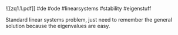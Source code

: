 ![[zq1.1.pdf]] #de #ode #linearsystems #stability #eigenstuff 

Standard linear systems problem, just need to remember the general solution because the eigenvalues are easy.